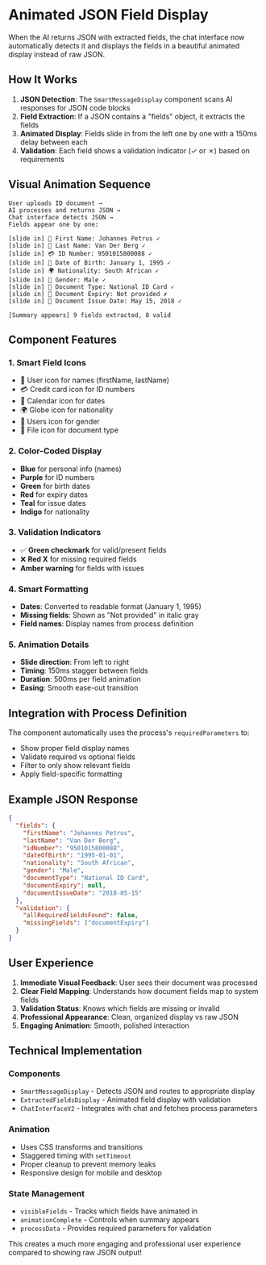 # Animated JSON Field Display

When the AI returns JSON with extracted fields, the chat interface now automatically detects it and displays the fields in a beautiful animated display instead of raw JSON.

## How It Works

1. **JSON Detection**: The `SmartMessageDisplay` component scans AI responses for JSON code blocks
2. **Field Extraction**: If a JSON contains a "fields" object, it extracts the fields
3. **Animated Display**: Fields slide in from the left one by one with a 150ms delay between each
4. **Validation**: Each field shows a validation indicator (✓ or ✗) based on requirements

## Visual Animation Sequence

```
User uploads ID document →
AI processes and returns JSON →
Chat interface detects JSON →
Fields appear one by one:

[slide in] 👤 First Name: Johannes Petrus ✓
[slide in] 👤 Last Name: Van Der Berg ✓  
[slide in] 💳 ID Number: 9501015800088 ✓
[slide in] 📅 Date of Birth: January 1, 1995 ✓
[slide in] 🌍 Nationality: South African ✓
[slide in] 👥 Gender: Male ✓
[slide in] 📄 Document Type: National ID Card ✓
[slide in] 📅 Document Expiry: Not provided ✗
[slide in] 📅 Document Issue Date: May 15, 2018 ✓

[Summary appears] 9 fields extracted, 8 valid
```

## Component Features

### 1. **Smart Field Icons**
- 👤 User icon for names (firstName, lastName)
- 💳 Credit card icon for ID numbers
- 📅 Calendar icon for dates
- 🌍 Globe icon for nationality
- 👥 Users icon for gender
- 📄 File icon for document type

### 2. **Color-Coded Display**
- **Blue** for personal info (names)
- **Purple** for ID numbers
- **Green** for birth dates
- **Red** for expiry dates
- **Teal** for issue dates
- **Indigo** for nationality

### 3. **Validation Indicators**
- ✅ **Green checkmark** for valid/present fields
- ❌ **Red X** for missing required fields
- **Amber warning** for fields with issues

### 4. **Smart Formatting**
- **Dates**: Converted to readable format (January 1, 1995)
- **Missing fields**: Shown as "Not provided" in italic gray
- **Field names**: Display names from process definition

### 5. **Animation Details**
- **Slide direction**: From left to right
- **Timing**: 150ms stagger between fields
- **Duration**: 500ms per field animation
- **Easing**: Smooth ease-out transition

## Integration with Process Definition

The component automatically uses the process's `requiredParameters` to:
- Show proper field display names
- Validate required vs optional fields
- Filter to only show relevant fields
- Apply field-specific formatting

## Example JSON Response

```json
{
  "fields": {
    "firstName": "Johannes Petrus",
    "lastName": "Van Der Berg",
    "idNumber": "9501015800088",
    "dateOfBirth": "1995-01-01",
    "nationality": "South African",
    "gender": "Male",
    "documentType": "National ID Card",
    "documentExpiry": null,
    "documentIssueDate": "2018-05-15"
  },
  "validation": {
    "allRequiredFieldsFound": false,
    "missingFields": ["documentExpiry"]
  }
}
```

## User Experience

1. **Immediate Visual Feedback**: User sees their document was processed
2. **Clear Field Mapping**: Understands how document fields map to system fields
3. **Validation Status**: Knows which fields are missing or invalid
4. **Professional Appearance**: Clean, organized display vs raw JSON
5. **Engaging Animation**: Smooth, polished interaction

## Technical Implementation

### Components
- `SmartMessageDisplay` - Detects JSON and routes to appropriate display
- `ExtractedFieldsDisplay` - Animated field display with validation
- `ChatInterfaceV2` - Integrates with chat and fetches process parameters

### Animation
- Uses CSS transforms and transitions
- Staggered timing with `setTimeout`
- Proper cleanup to prevent memory leaks
- Responsive design for mobile and desktop

### State Management
- `visibleFields` - Tracks which fields have animated in
- `animationComplete` - Controls when summary appears
- `processData` - Provides required parameters for validation

This creates a much more engaging and professional user experience compared to showing raw JSON output!